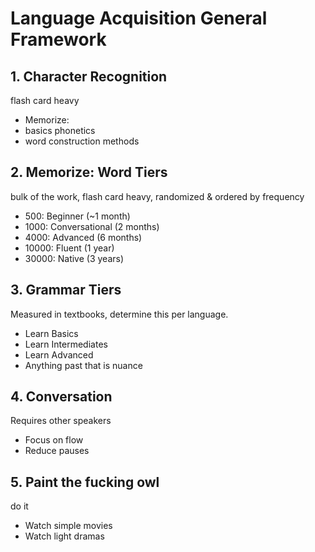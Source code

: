 # Language Acquisition General Framework
## 1. Character Recognition
flash card heavy

* Memorize:
 * basics phonetics
 * word construction methods

## 2. Memorize: Word Tiers
bulk of the work, flash card heavy, randomized & ordered by frequency

*   500: Beginner (~1 month)
*  1000: Conversational (2 months)
*  4000: Advanced (6 months)
* 10000: Fluent (1 year)
* 30000: Native (3 years)

## 3. Grammar Tiers
Measured in textbooks, determine this per language.

* Learn Basics
* Learn Intermediates
* Learn Advanced
* Anything past that is nuance

## 4. Conversation
Requires other speakers

* Focus on flow
* Reduce pauses

## 5. Paint the fucking owl
do it

* Watch simple movies
* Watch light dramas
